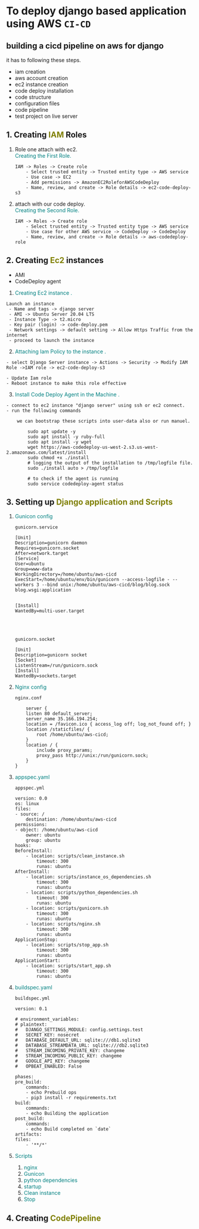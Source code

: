 # To deploy django based application using AWS `CI-CD`
## building a cicd pipeline on aws for django

it has to following these steps. 
- iam creation 
- aws account creation 
- ec2 instance creation 
- code deploy installation 
- code structure 
- configuration files 
- code pipeline 
- test project on live server 


## 1. Creating  <span style="color:olive" >IAM </span>Roles 
1. Role one attach with ec2.
   <br> <span style="color:teal"> Creating the First Role. </span>
    ```
    IAM -> Roles -> Create role
        - Select trusted entity -> Trusted entity type -> AWS service
        - Use case -> EC2
        - Add permissions -> AmazonEC2RoleforAWSCodeDeploy
        - Name, review, and create -> Role details -> ec2-code-deploy-s3
    ```
2. attach with our code deploy.
       <br> <span style="color:teal"> Creating the Second Role. </span>

    ```
    IAM -> Roles -> Create role
        - Select trusted entity -> Trusted entity type -> AWS service
        - Use case for other AWS service -> CodeDeploy -> CodeDeploy
        - Name, review, and create -> Role details -> aws-codedeploy-role
    ```
## 2. Creating  <span style="color:olive" >Ec2 </span>instances 
- AMI
- CodeDeploy agent

1. <span style="color:teal"> Creating Ec2 instance . </span>

```
Launch an instance
 - Name and tags -> django server
 - AMI -> Ubuntu Server 20.04 LTS
 - Instance Type -> t2.micro
 - Key pair (login) -> code-deploy.pem
 - Network settings -> default setting -> Allow Https Traffic from the internet
 - proceed to launch the instance 
```

2. <span style="color:teal"> Attaching Iam Policy to the instance . </span>

```
- select Django Server instance -> Actions -> Security -> Modify IAM Role ->IAM role -> ec2-code-deploy-s3

- Update Iam role
- Reboot instance to make this role effective

```
3. <span style="color:teal"> Install Code Deploy Agent in the Machine . </span>

```
- connect to ec2 instance "django server" using ssh or ec2 connect.
- run the following commands 

    we can bootstrap these scripts into user-data also or run manuel.

        sudo apt update -y 
        sudo apt install -y ruby-full
        sudo apt install -y wget
        wget https://aws-codedeploy-us-west-2.s3.us-west-2.amazonaws.com/latest/install
        sudo chmod +x ./install
        # logging the output of the installation to /tmp/logfile file.
        sudo ./install auto > /tmp/logfile

        # to check if the agent is running 
        sudo service codedeploy-agent status 
```

## 3. Setting up <span style="color:olive" >Django application and Scripts </span> 


1. <span style="color:teal"> Gunicon config </span>

    `gunicorn.service`

    ```    
    [Unit]
    Description=gunicorn daemon
    Requires=gunicorn.socket
    After=network.target
    [Service]
    User=ubuntu
    Group=www-data
    WorkingDirectory=/home/ubuntu/aws-cicd
    ExecStart=/home/ubuntu/env/bin/gunicorn --access-logfile - --workers 3 --bind unix:/home/ubuntu/aws-cicd/blog/blog.sock blog.wsgi:application

        
    [Install]
    WantedBy=multi-user.target

    ```
    <br><br>

    `gunicorn.socket`

    ```
    [Unit]
    Description=gunicorn socket
    [Socket]
    ListenStream=/run/gunicorn.sock
    [Install]
    WantedBy=sockets.target

    ```

1. <span style="color:teal"> Nginx config </span>

    `nginx.conf`

    ```
        server {
        listen 80 default_server;
        server_name 35.166.194.254;
        location = /favicon.ico { access_log off; log_not_found off; }
        location /staticfiles/ {
            root /home/ubuntu/aws-cicd;
        }
        location / {
            include proxy_params;
            proxy_pass http://unix:/run/gunicorn.sock;
        }
    }
    ```

1. <span style="color:teal"> appspec.yaml </span> 

    `appspec.yml`

    ```
    version: 0.0
    os: linux
    files: 
    - source: /
        destination: /home/ubuntu/aws-cicd
    permissions:
    - object: /home/ubuntu/aws-cicd
        owner: ubuntu
        group: ubuntu
    hooks:
    BeforeInstall:
        - location: scripts/clean_instance.sh
            timeout: 300
            runas: ubuntu
    AfterInstall:
        - location: scripts/instance_os_dependencies.sh
            timeout: 300
            runas: ubuntu
        - location: scripts/python_dependencies.sh
            timeout: 300
            runas: ubuntu
        - location: scripts/gunicorn.sh
            timeout: 300
            runas: ubuntu
        - location: scripts/nginx.sh
            timeout: 300
            runas: ubuntu
    ApplicationStop:
        - location: scripts/stop_app.sh
            timeout: 300
            runas: ubuntu
    ApplicationStart:
        - location: scripts/start_app.sh
            timeout: 300
            runas: ubuntu

    ```
1. <span style="color:teal"> buildspec.yaml </span>

    `buildspec.yml`

    ```
    version: 0.1

    # environment_variables:
    # plaintext:
    #   DJANGO_SETTINGS_MODULE: config.settings.test
    #   SECRET_KEY: nosecret
    #   DATABASE_DEFAULT_URL: sqlite:///db1.sqlite3
    #   DATABASE_STREAMDATA_URL: sqlite:///db2.sqlite3
    #   STREAM_INCOMING_PRIVATE_KEY: changeme
    #   STREAM_INCOMING_PUBLIC_KEY: changeme
    #   GOOGLE_API_KEY: changeme
    #   OPBEAT_ENABLED: False

    phases:
    pre_build:
        commands:
        - echo Prebuild ops
        - pip3 install -r requirements.txt
    build:
        commands:
        - echo Building the application 
    post_build:
        commands:
        - echo Build completed on `date`
    artifacts:
    files:
        - '**/*'

    ```
1. <span style="color:teal"> Scripts </span>
    1. <span style="color:teal"> nginx </span>
    1. <span style="color:teal"> Gunicon </span>
    1. <span style="color:teal"> python dependencies </span>
    1. <span style="color:teal"> startup </span>
    1. <span style="color:teal"> Clean instance </span>
    1. <span style="color:teal"> Stop</span>
    
## 4. Creating <span style="color:olive" >CodePipeline </span> 
